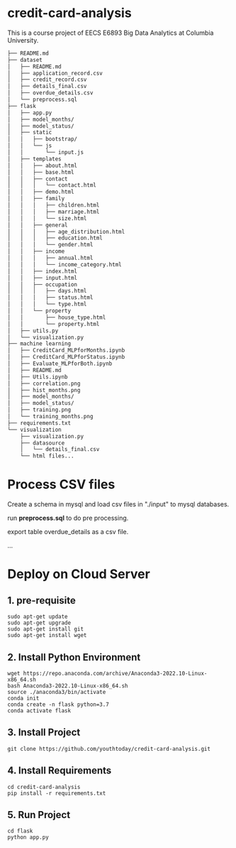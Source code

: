 # credit-card-analysis
This is a course project of EECS E6893 Big Data Analytics at Columbia University.
```txt
├── README.md
├── dataset
│   ├── README.md
│   ├── application_record.csv
│   ├── credit_record.csv
│   ├── details_final.csv
│   ├── overdue_details.csv
│   └── preprocess.sql
├── flask
│   ├── app.py
│   ├── model_months/
│   ├── model_status/
│   ├── static
│   │   ├── bootstrap/
│   │   └── js
│   │       └── input.js
│   ├── templates
│   │   ├── about.html
│   │   ├── base.html
│   │   ├── contact
│   │   │   └── contact.html
│   │   ├── demo.html
│   │   ├── family
│   │   │   ├── children.html
│   │   │   ├── marriage.html
│   │   │   └── size.html
│   │   ├── general
│   │   │   ├── age_distribution.html
│   │   │   ├── education.html
│   │   │   └── gender.html
│   │   ├── income
│   │   │   ├── annual.html
│   │   │   └── income_category.html
│   │   ├── index.html
│   │   ├── input.html
│   │   ├── occupation
│   │   │   ├── days.html
│   │   │   ├── status.html
│   │   │   └── type.html
│   │   └── property
│   │       ├── house_type.html
│   │       └── property.html
│   ├── utils.py
│   └── visualization.py
├── machine learning
│   ├── CreditCard_MLPforMonths.ipynb
│   ├── CreditCard_MLPforStatus.ipynb
│   ├── Evaluate_MLPforBoth.ipynb
│   ├── README.md
│   ├── Utils.ipynb
│   ├── correlation.png
│   ├── hist_months.png
│   ├── model_months/
│   ├── model_status/
│   ├── training.png
│   └── training_months.png
├── requirements.txt
└── visualization
    ├── visualization.py
    ├── datasource
    │   └── details_final.csv
    └── html files...
```

# Process CSV files
Create a schema in mysql and load csv files in "./input" to mysql databases.

run **preprocess.sql** to do pre processing. 

export table overdue_details as a csv file.

...

# Deploy on Cloud Server
## 1. pre-requisite
```shell
sudo apt-get update
sudo apt-get upgrade
sudo apt-get install git
sudo apt-get install wget
```
## 2. Install Python Environment
```shell
wget https://repo.anaconda.com/archive/Anaconda3-2022.10-Linux-x86_64.sh
bash Anaconda3-2022.10-Linux-x86_64.sh
source ./anaconda3/bin/activate 
conda init
conda create -n flask python=3.7
conda activate flask
```
## 3. Install Project
```shell
git clone https://github.com/youthtoday/credit-card-analysis.git
```
## 4. Install Requirements
```
cd credit-card-analysis
pip install -r requirements.txt 
```
## 5. Run Project
```shell
cd flask
python app.py
```
